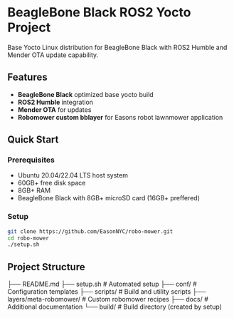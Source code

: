 # BeagleBone Black ROS2 Yocto Project

Base Yocto Linux distribution for BeagleBone Black with ROS2 Humble and Mender OTA update capability.

## Features

- **BeagleBone Black** optimized base yocto build
- **ROS2 Humble** integration
- **Mender OTA** for updates
- **Robomower custom bblayer** for Easons robot lawnmower application


## Quick Start

### Prerequisites
- Ubuntu 20.04/22.04 LTS host system
- 60GB+ free disk space
- 8GB+ RAM
- BeagleBone Black with 8GB+ microSD card (16GB+ preffered)

### Setup
```bash
git clone https://github.com/EasonNYC/robo-mower.git
cd robo-mower
./setup.sh
```

## Project Structure
├── README.md
├── setup.sh                    # Automated setup
├── conf/                       # Configuration templates
├── scripts/                    # Build and utility scripts
├── layers/meta-robomower/      # Custom robomower recipes
├── docs/                       # Additional documentation
└── build/                      # Build directory (created by setup)

